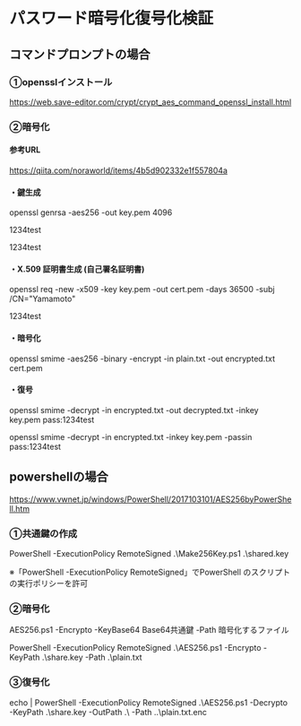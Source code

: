 # パスワード暗号化復号化検証

## コマンドプロンプトの場合
### ①opensslインストール
https://web.save-editor.com/crypt/crypt_aes_command_openssl_install.html
### ②暗号化
#### 参考URL
https://qiita.com/noraworld/items/4b5d902332e1f557804a
#### ・鍵生成
openssl genrsa -aes256 -out key.pem 4096

1234test

1234test

#### ・X.509 証明書生成 (自己署名証明書)
openssl req -new -x509 -key key.pem -out cert.pem -days 36500 -subj /CN="Yamamoto"

1234test

#### ・暗号化
openssl smime -aes256 -binary -encrypt -in plain.txt -out encrypted.txt cert.pem

#### ・復号
openssl smime -decrypt -in encrypted.txt -out decrypted.txt -inkey key.pem pass:1234test

openssl smime -decrypt -in encrypted.txt -inkey key.pem -passin pass:1234test

## powershellの場合
https://www.vwnet.jp/windows/PowerShell/2017103101/AES256byPowerShell.htm

### ①共通鍵の作成
PowerShell -ExecutionPolicy RemoteSigned .\Make256Key.ps1 .\shared.key

※「PowerShell -ExecutionPolicy RemoteSigned」でPowerShell のスクリプトの実行ポリシーを許可

### ②暗号化
AES256.ps1 -Encrypto -KeyBase64 Base64共通鍵 -Path 暗号化するファイル 

PowerShell -ExecutionPolicy RemoteSigned .\AES256.ps1 -Encrypto -KeyPath .\share.key -Path .\plain.txt

### ③復号化
echo | PowerShell -ExecutionPolicy RemoteSigned .\AES256.ps1 -Decrypto -KeyPath .\share.key -OutPath .\ -Path ..\plain.txt.enc


